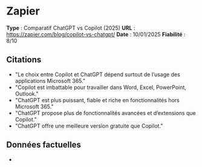 # Zapier

**Type** : Comparatif ChatGPT vs Copilot (2025)
**URL** : https://zapier.com/blog/copilot-vs-chatgpt/
**Date** : 10/01/2025
**Fiabilité** : 8/10

## Citations

* "Le choix entre Copilot et ChatGPT dépend surtout de l’usage des applications Microsoft 365."
* "Copilot est imbattable pour travailler dans Word, Excel, PowerPoint, Outlook."
* "ChatGPT est plus puissant, fiable et riche en fonctionnalités hors Microsoft 365."
* "ChatGPT propose plus de fonctionnalités avancées et d’extensions que Copilot."
* "ChatGPT offre une meilleure version gratuite que Copilot."

## Données factuelles

- 

